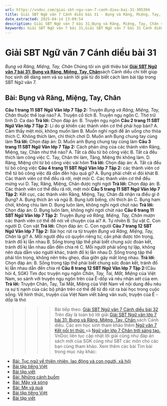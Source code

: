 ```yaml
---
url: https://vndoc.com/giai-sbt-ngu-van-7-canh-dieu-bai-31-305394
title: Giải SBT Ngữ văn 7 Cánh diều bài 31 - Bụng và Răng, Miệng, Tay, Chân - VnDoc.com
date_extracted: 2025-04-14 13:09:54
description: Giải SBT Ngữ văn 7 bài 31:Bụng và Răng, Miệng, Tay, Chân sách Cánh diều có đáp án chi tiết cho các bạn cùng tham khảo.
keywords: Giải SBT Ngữ văn 7 bài 31,Giải SBT Ngữ văn 7 bài 31 Cánh diều,Giải sách bài tập Ngữ văn CD lớp 7,Ngữ văn lớp 7 Cánh diều,giải bài tập ngữ văn lớp 7,bài Bụng và Răng Miệng Tay Chân,ôn tập ngữ văn 7,trắc nghiệm ngữ văn 7 CD
---
```


# Giải SBT Ngữ văn 7 Cánh diều bài 31
 _Bụng và Răng, Miệng, Tay, Chân_
Chúng tôi xin giới thiệu bài [**Giải SBT Ngữ văn 7 bài 31: Bụng và Răng, Miệng, Tay, Chân**](<https://vndoc.com/giai-sbt-ngu-van-7-canh-dieu-bai-31-305394>)sách Cánh diều chi tiết giúp học sinh dễ dàng xem và so sánh lời giải từ đó biết cách làm bài tập trong SBT Ngữ văn 7.
## Bài: Bụng và Răng, Miệng, Tay, Chân
**Câu 1 trang 11 SBT Ngữ Văn lớp 7 Tập 2:** Truyện _Bụng và Răng, Miệng, Tay, Chân_ thuộc thể loại nào?
A. Truyện cổ tích
B. Truyện ngụ ngôn
C. Thơ trữ tình
D. Ca dao
**Trả lời:**
Chọn đáp án: B. Truyện ngụ ngôn
**Câu 2 trang 11 SBT Ngữ Văn lớp 7 Tập 2:** Lí do gì khiến các thành viên cơ thể phải họp bàn?
A. Cảm thấy mệt mỏi, không muốn làm
B. Muốn nghỉ ngơi để ăn uống cho thỏa thích
C. Không thích làm, chỉ thích chơi
D. Muốn anh Bụng chung tay cùng làm
**Trả lời:**
Chọn đáp án: D. Muốn anh Bụng chung tay cùng làm
**Câu 3 trang 11 SBT Ngữ Văn lớp 7 Tập 2:** Cách phản ứng của các thành viên Răng, Miệng, tay, Chân như thế nào?
A. Tất cả đều từ bỏ công việc
B. Tất cả đều thích làm công việc
C. Tay, Chân thì làm, Tăng, Miệng thì không làm.
D. Răng, Miệng chỉ từ bỏ công việc vài hôm
**Trả lời:**
Chọn đáp án: A. Tất cả đều từ bỏ công việc
**Câu 4 trang 11 SBT Ngữ Văn lớp 7 Tập 2:** các thành viên cơ thể từ bỏ công việc đã dẫn đến hậu quả gì?
A. Bụng phải chết vì đói khát
B. Các thành viên cơ thể đều rã rời, mệt mỏi
C. Các thành viên cơ thể đều mừng vui
D. Tay, Răng, Miệng, Chân được nghỉ ngơi
**Trả lời:**
Chọn đáp án: B. Các thành viên cơ thể đều rã rời, mệt mỏi
**Câu 5 trang 11 SBT Ngữ Văn lớp 7 Tập 2:** Kết cục, các thành viên Răng, Miệng, Tay, Chân đã nhận ra điều gì ở Bụng?
A. Bụng thích ăn và ngủ
B. Bụng lười biếng, chỉ thích ăn
C. Bụng ham chơi, không chịu làm
D. Bụng luôn làm, không nghỉ ngơi chút nào
**Trả lời:**
Chọn đáp án: D. Bụng luôn làm, không nghỉ ngơi chút nào
**Câu 6 trang 11 SBT Ngữ Văn lớp 7 Tập 2:** Truyện _Bụng và Răng, Miệng, Tay, Chân_ mượn các thành viên cơ thể để nói về chuyện của ai?
A. Tự nhiên
B. Sự vật
C. Con người
D. Con vật
**Trả lời:**
Chọn đáp án: C. Con người
**Câu 7 trang 12 SBT Ngữ Văn lớp 7 Tập 2:** Bài học rút ra từ truyện _Bụng và Răng, Miệng, Tay, Chân_ là gì?
A. Mỗi người đều có quyền riêng tư, cần phải được tôn trọng, tránh đố kị lẫn nhau
B. Sống trong tập thể phải biết chung sức đoàn kết, tránh đố kị lẫn nhau dẫn đến chia rẽ
C. Mỗi người phải sống tự lập, không nên dựa dẫm vào người khác, tránh đố kị lẫn nhau
D. Sống trong tập thể phải tôn trọng, không nên trêu ghẹo, đùa giỡn gây mất lòng nhau.
**Trả lời:**
Chọn đáp án: B. Sống trong tập thể phải biết chung sức đoàn kết, tránh đố kị lẫn nhau dẫn đến chia rẽ
**Câu 8 trang 12 SBT Ngữ Văn lớp 7 Tập 2:**\(Câu hỏi 4, SGK\) Tìm đọc truyện ngụ ngôn _Chân, Tay, Tai, Mắt, Miệng_ của Việt Nam, so sánh với truyện ngụ ngôn trên của Ê-dốp và nêu nhận xét của em.
**Trả lời:**
Truyện Chân, Tay, Tai Mắt, Miệng của Việt Nam về nội dung đều nêu ra sự tị nạnh của các bộ phận trên cơ thể để từ đó rút ra bài học trong cuộc sống. Về hình thức, truyện của Việt Nam viết bằng văn xuôi, truyện của Ê - dốp là thơ.
>>>> Bài tiếp theo: [Giải SBT Ngữ văn 7 Cánh diều bài 32](<https://vndoc.com/giai-sbt-ngu-van-7-canh-dieu-bai-32-305396>)
Trên đây là toàn bộ lời giải [Giải SBT Ngữ văn lớp 7 bài 31: Bụng và Răng, Miệng, Tay, Chân ](<https://vndoc.com/giai-sbt-ngu-van-7-canh-dieu-bai-31-305394>)sách Cánh diều. Các em học sinh tham khảo thêm [Ngữ văn 7 Kết nối tri thức ](<https://vndoc.com/ngu-van-7-kntt-tap2>)và [Ngữ văn lớp 7 Chân trời sáng tạo.](<https://vndoc.com/ngu-van-7-ctst-tap2>) VnDoc liên tục cập nhật lời giải cũng như đáp án sách mới của SGK cũng như SBT các môn cho các bạn cùng tham khảo.
Xem thêm các bài Tìm bài trong mục này khác:
  * [Bài: Tục ngữ về thiên nhiên, lao động và con người, xã hội](</giai-sbt-ngu-van-7-canh-dieu-bai-32-305396>)
  * [Bài tập tiếng Việt](</giai-sbt-ngu-van-7-canh-dieu-bai-33-305398>)
  * [Bài tập viết](</giai-sbt-ngu-van-7-canh-dieu-bai-34-305399>)
  * [Bài: Những cánh buồm](</giai-sbt-ngu-van-7-canh-dieu-bai-35-305400>)
  * [Bài: Mây và sóng](</giai-sbt-ngu-van-7-canh-dieu-bai-36-305401>)
  * [Bài: Mẹ và quả](</giai-sbt-ngu-van-7-canh-dieu-bai-37-305403>)
  * [Bài tập tiếng Việt](</giai-sbt-ngu-van-7-canh-dieu-bai-38-305406>)
  * [Bài tập viết](</giai-sbt-ngu-van-7-canh-dieu-bai-39-305408>)

